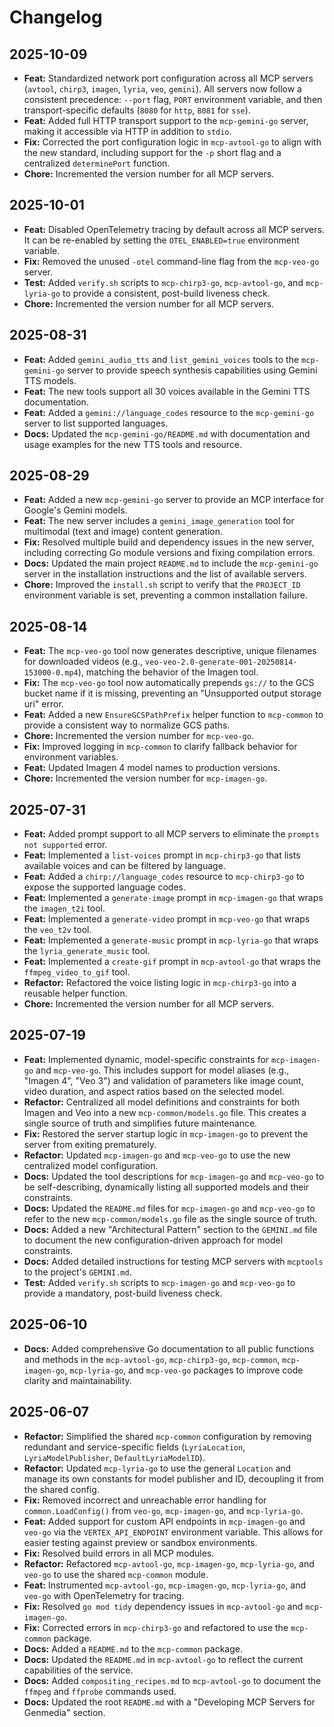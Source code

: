 # Changelog

## 2025-10-09

*   **Feat:** Standardized network port configuration across all MCP servers (`avtool`, `chirp3`, `imagen`, `lyria`, `veo`, `gemini`). All servers now follow a consistent precedence: `--port` flag, `PORT` environment variable, and then transport-specific defaults (`8080` for `http`, `8081` for `sse`).
*   **Feat:** Added full HTTP transport support to the `mcp-gemini-go` server, making it accessible via HTTP in addition to `stdio`.
*   **Fix:** Corrected the port configuration logic in `mcp-avtool-go` to align with the new standard, including support for the `-p` short flag and a centralized `determinePort` function.
*   **Chore:** Incremented the version number for all MCP servers.

## 2025-10-01

*   **Feat:** Disabled OpenTelemetry tracing by default across all MCP servers. It can be re-enabled by setting the `OTEL_ENABLED=true` environment variable.
*   **Fix:** Removed the unused `-otel` command-line flag from the `mcp-veo-go` server.
*   **Test:** Added `verify.sh` scripts to `mcp-chirp3-go`, `mcp-avtool-go`, and `mcp-lyria-go` to provide a consistent, post-build liveness check.
*   **Chore:** Incremented the version number for all MCP servers.

## 2025-08-31

*   **Feat:** Added `gemini_audio_tts` and `list_gemini_voices` tools to the `mcp-gemini-go` server to provide speech synthesis capabilities using Gemini TTS models.
*   **Feat:** The new tools support all 30 voices available in the Gemini TTS documentation.
*   **Feat:** Added a `gemini://language_codes` resource to the `mcp-gemini-go` server to list supported languages.
*   **Docs:** Updated the `mcp-gemini-go/README.md` with documentation and usage examples for the new TTS tools and resource.

## 2025-08-29

*   **Feat:** Added a new `mcp-gemini-go` server to provide an MCP interface for Google's Gemini models.
*   **Feat:** The new server includes a `gemini_image_generation` tool for multimodal (text and image) content generation.
*   **Fix:** Resolved multiple build and dependency issues in the new server, including correcting Go module versions and fixing compilation errors.
*   **Docs:** Updated the main project `README.md` to include the `mcp-gemini-go` server in the installation instructions and the list of available servers.
*   **Chore:** Improved the `install.sh` script to verify that the `PROJECT_ID` environment variable is set, preventing a common installation failure.

## 2025-08-14

*   **Feat:** The `mcp-veo-go` tool now generates descriptive, unique filenames for downloaded videos (e.g., `veo-veo-2.0-generate-001-20250814-153000-0.mp4`), matching the behavior of the Imagen tool.
*   **Fix:** The `mcp-veo-go` tool now automatically prepends `gs://` to the GCS bucket name if it is missing, preventing an "Unsupported output storage uri" error.
*   **Feat:** Added a new `EnsureGCSPathPrefix` helper function to `mcp-common` to provide a consistent way to normalize GCS paths.
*   **Chore:** Incremented the version number for `mcp-veo-go`.
*   **Fix:** Improved logging in `mcp-common` to clarify fallback behavior for environment variables.
*   **Feat:** Updated Imagen 4 model names to production versions.
*   **Chore:** Incremented the version number for `mcp-imagen-go`.

## 2025-07-31

*   **Feat:** Added prompt support to all MCP servers to eliminate the `prompts not supported` error.
*   **Feat:** Implemented a `list-voices` prompt in `mcp-chirp3-go` that lists available voices and can be filtered by language.
*   **Feat:** Added a `chirp://language_codes` resource to `mcp-chirp3-go` to expose the supported language codes.
*   **Feat:** Implemented a `generate-image` prompt in `mcp-imagen-go` that wraps the `imagen_t2i` tool.
*   **Feat:** Implemented a `generate-video` prompt in `mcp-veo-go` that wraps the `veo_t2v` tool.
*   **Feat:** Implemented a `generate-music` prompt in `mcp-lyria-go` that wraps the `lyria_generate_music` tool.
*   **Feat:** Implemented a `create-gif` prompt in `mcp-avtool-go` that wraps the `ffmpeg_video_to_gif` tool.
*   **Refactor:** Refactored the voice listing logic in `mcp-chirp3-go` into a reusable helper function.
*   **Chore:** Incremented the version number for all MCP servers.

## 2025-07-19

*   **Feat:** Implemented dynamic, model-specific constraints for `mcp-imagen-go` and `mcp-veo-go`. This includes support for model aliases (e.g., "Imagen 4", "Veo 3") and validation of parameters like image count, video duration, and aspect ratios based on the selected model.
*   **Refactor:** Centralized all model definitions and constraints for both Imagen and Veo into a new `mcp-common/models.go` file. This creates a single source of truth and simplifies future maintenance.
*   **Fix:** Restored the server startup logic in `mcp-imagen-go` to prevent the server from exiting prematurely.
*   **Refactor:** Updated `mcp-imagen-go` and `mcp-veo-go` to use the new centralized model configuration.
*   **Docs:** Updated the tool descriptions for `mcp-imagen-go` and `mcp-veo-go` to be self-describing, dynamically listing all supported models and their constraints.
*   **Docs:** Updated the `README.md` files for `mcp-imagen-go` and `mcp-veo-go` to refer to the new `mcp-common/models.go` file as the single source of truth.
*   **Docs:** Added a new "Architectural Pattern" section to the `GEMINI.md` file to document the new configuration-driven approach for model constraints.
*   **Docs:** Added detailed instructions for testing MCP servers with `mcptools` to the project's `GEMINI.md`.
*   **Test:** Added `verify.sh` scripts to `mcp-imagen-go` and `mcp-veo-go` to provide a mandatory, post-build liveness check.

## 2025-06-10

*   **Docs:** Added comprehensive Go documentation to all public functions and methods in the `mcp-avtool-go`, `mcp-chirp3-go`, `mcp-common`, `mcp-imagen-go`, `mcp-lyria-go`, and `mcp-veo-go` packages to improve code clarity and maintainability.

## 2025-06-07

*   **Refactor:** Simplified the shared `mcp-common` configuration by removing redundant and service-specific fields (`LyriaLocation`, `LyriaModelPublisher`, `DefaultLyriaModelID`).
*   **Refactor:** Updated `mcp-lyria-go` to use the general `Location` and manage its own constants for model publisher and ID, decoupling it from the shared config.
*   **Fix:** Removed incorrect and unreachable error handling for `common.LoadConfig()` from `veo-go`, `mcp-imagen-go`, and `mcp-lyria-go`.
*   **Feat:** Added support for custom API endpoints in `mcp-imagen-go` and `veo-go` via the `VERTEX_API_ENDPOINT` environment variable. This allows for easier testing against preview or sandbox environments.
*   **Fix:** Resolved build errors in all MCP modules.
*   **Refactor:** Refactored `mcp-avtool-go`, `mcp-imagen-go`, `mcp-lyria-go`, and `veo-go` to use the shared `mcp-common` module.
*   **Feat:** Instrumented `mcp-avtool-go`, `mcp-imagen-go`, `mcp-lyria-go`, and `veo-go` with OpenTelemetry for tracing.
*   **Fix:** Resolved `go mod tidy` dependency issues in `mcp-avtool-go` and `mcp-imagen-go`.
*   **Fix:** Corrected errors in `mcp-chirp3-go` and refactored to use the `mcp-common` package.
*   **Docs:** Added a `README.md` to the `mcp-common` package.
*   **Docs:** Updated the `README.md` in `mcp-avtool-go` to reflect the current capabilities of the service.
*   **Docs:** Added `compositing_recipes.md` to `mcp-avtool-go` to document the `ffmpeg` and `ffprobe` commands used.
*   **Docs:** Updated the root `README.md` with a "Developing MCP Servers for Genmedia" section.
